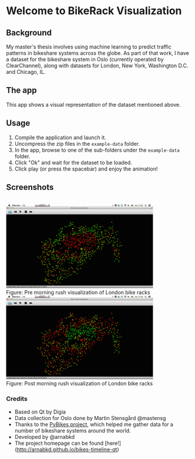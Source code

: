 # Welcome to BikeRack Visualization 

## Background
My master's thesis involves using machine learning to predict traffic patterns in bikeshare systems across the globe. As part of that work, I have a dataset for the bikeshare system in Oslo (currently operated by ClearChannel), along with datasets for London, New York, Washington D.C. and Chicago, IL. 

## The app
This app shows a visual representation of the dataset mentioned above.

## Usage
1. Compile the application and launch it.
2. Uncompress the zip files in the `example-data` folder.
3. In the app, browse to one of the sub-folders under the `example-data` folder.
4. Click "Ok" and wait for the dataset to be loaded.
5. Click play (or press the spacebar) and enjoy the animation!

## Screenshots

<br />
<img src="https://raw.githubusercontent.com/arnabkd/bikes-timeline-qt/gh-pages/screenshots/pre-morning-rush.png" width=400,height=300 />
<br />
Figure: Pre morning rush visualization of London bike racks

<br />
<img src="https://raw.githubusercontent.com/arnabkd/bikes-timeline-qt/gh-pages/screenshots/after-morning-rush.png"
width=400,height=300 />
<br />
Figure: Post morning rush visualization of London bike racks


### Credits
* Based on Qt by Digia
* Data collection for Oslo done by Martin Stensgård @mastensg
* Thanks to the [PyBikes project](https://github.com/eskerda/PyBikes), which helped me gather data for a number of bikeshare systems around the world.
* Developed by @arnabkd
* The project homepage can be found [here!] (http://arnabkd.github.io/bikes-timeline-qt)
